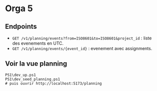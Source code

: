 # Orga 5

## Endpoints
- `GET /v1/planning/events?from=ISO8601&to=ISO8601&project_id` : liste des evenements en UTC.
- `GET /v1/planning/events/{event_id}` : evenement avec assignments.

## Voir la vue planning
```
PS1\dev_up.ps1
PS1\dev_seed_planning.ps1
# puis ouvrir http://localhost:5173/planning
```

